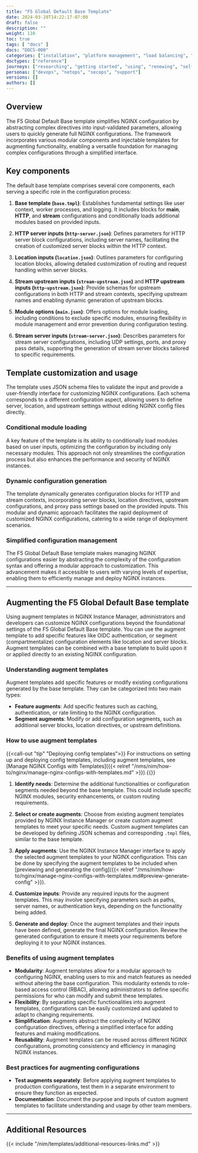 ```yaml
---
title: "F5 Global Default Base Template"
date: 2024-03-28T14:22:17-07:00
draft: false
description: ""
weight: 110
toc: true
tags: [ "docs" ]
docs: "DOCS-000"
categories: ["installation", "platform management", "load balancing", "api management", "service mesh", "security", "analytics"]
doctypes: ["reference"]
journeys: ["researching", "getting started", "using", "renewing", "self service"]
personas: ["devops", "netops", "secops", "support"]
versions: []
authors: []
---
```


## Overview

The F5 Global Default Base template simplifies NGINX configuration by abstracting complex directives into input-validated parameters, allowing users to quickly generate full NGINX configurations. The framework incorporates various modular components and injectable templates for augmenting functionality, enabling a versatile foundation for managing complex configurations through a simplified interface.

## Key components

The default base template comprises several core components, each serving a specific role in the configuration process:

1. **Base template (`base.tmpl`)**: Establishes fundamental settings like user context, worker processes, and logging. It includes blocks for **main**, **HTTP**, and **stream** configurations and conditionally loads additional modules based on provided inputs.

2. **HTTP server inputs (`http-server.json`)**: Defines parameters for HTTP server block configurations, including server names, facilitating the creation of customized server blocks within the HTTP context.

3. **Location inputs (`location.json`)**: Outlines parameters for configuring location blocks, allowing detailed customization of routing and request handling within server blocks.

4. **Stream upstream inputs (`stream-upstream.json`)** and **HTTP upstream inputs (`http-upstream.json`)**: Provide schemas for upstream configurations in both HTTP and stream contexts, specifying upstream names and enabling dynamic generation of upstream blocks.

5. **Module options (`main.json`)**: Offers options for module loading, including conditions to exclude specific modules, ensuring flexibility in module management and error prevention during configuration testing.

6. **Stream server inputs (`stream-server.json`)**: Describes parameters for stream server configurations, including UDP settings, ports, and proxy pass details, supporting the generation of stream server blocks tailored to specific requirements.

## Template customization and usage

The template uses JSON schema files to validate the input and provide a user-friendly interface for customizing NGINX configurations. Each schema corresponds to a different configuration aspect, allowing users to define server, location, and upstream settings without editing NGINX config files directly.

### Conditional module loading

A key feature of the template is its ability to conditionally load modules based on user inputs, optimizing the configuration by including only necessary modules. This approach not only streamlines the configuration process but also enhances the performance and security of NGINX instances.

### Dynamic configuration generation

The template dynamically generates configuration blocks for HTTP and stream contexts, incorporating server blocks, location directives, upstream configurations, and proxy pass settings based on the provided inputs. This modular and dynamic approach facilitates the rapid deployment of customized NGINX configurations, catering to a wide range of deployment scenarios.

### Simplified configuration management

The F5 Global Default Base template makes managing NGINX configurations easier by abstracting the complexity of the configuration syntax and offering a modular approach to customization. This advancement makes it accessible to users with varying levels of expertise, enabling them to efficiently manage and deploy NGINX instances.

---

## Augmenting the F5 Global Default Base template

Using augment templates in NGINX Instance Manager, administrators and developers can customize NGINX configurations beyond the foundational settings of the F5 Global Default Base template. You can use the augment template to add specific features like OIDC authentication, or segment (compartmentalize) configuration elements like location and server blocks. Augment templates can be combined with a base template to build upon it or applied directly to an existing NGINX configuration.

### Understanding augment templates

Augment templates add specific features or modify existing configurations generated by the base template. They can be categorized into two main types:

- **Feature augments**: Add specific features such as caching, authentication, or rate limiting to the NGINX configuration.
- **Segment augments**: Modify or add configuration segments, such as additional server blocks, location directives, or upstream definitions.

### How to use augment templates

{{<call-out "tip" "Deploying config templates">}}<i class="far fa-file-code" aria-hidden="true"></i>
 For instructions on setting up and deploying config templates, including augment templates, see [Manage NGINX Configs with Templates]({{< relref "/nms/nim/how-to/nginx/manage-nginx-configs-with-templates.md" >}}).{{</call-out>}}

1. **Identify needs**: Determine the additional functionalities or configuration segments needed beyond the base template. This could include specific NGINX modules, security enhancements, or custom routing requirements.

2. **Select or create augments**: Choose from existing augment templates provided by NGINX Instance Manager or create custom augment templates to meet your specific needs. Custom augment templates can be developed by defining JSON schemas and corresponding `.tmpl` files, similar to the base template.

3. **Apply augments**: Use the NGINX Instance Manager interface to apply the selected augment templates to your NGINX configuration. This can be done by specifying the augment templates to be included when [previewing and generating the config]({{< relref "/nms/nim/how-to/nginx/manage-nginx-configs-with-templates.md#preview-generate-config" >}}).

4. **Customize inputs**: Provide any required inputs for the augment templates. This may involve specifying parameters such as paths, server names, or authentication keys, depending on the functionality being added.

5. **Generate and deploy**: Once the augment templates and their inputs have been defined, generate the final NGINX configuration. Review the generated configuration to ensure it meets your requirements before deploying it to your NGINX instances.


### Benefits of using augment templates

- **Modularity**: Augment templates allow for a modular approach to configuring NGINX, enabling users to mix and match features as needed without altering the base configuration. This modularity extends to role-based access control (RBAC), allowing administrators to define specific permissions for who can modify and submit these templates.
- **Flexibility**: By separating specific functionalities into augment templates, configurations can be easily customized and updated to adapt to changing requirements.
- **Simplification**: Augments abstract the complexity of NGINX configuration directives, offering a simplified interface for adding features and making modifications.
- **Reusability**: Augment templates can be reused across different NGINX configurations, promoting consistency and efficiency in managing NGINX instances.

### Best practices for augmenting configurations

- **Test augments separately**: Before applying augment templates to production configurations, test them in a separate environment to ensure they function as expected.
- **Documentation**: Document the purpose and inputs of custom augment templates to facilitate understanding and usage by other team members.

---

## Additional Resources

{{< include "/nim/templates/additional-resources-links.md" >}}


